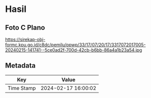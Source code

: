 # Hasil

## Foto C Plano

https://sirekap-obj-formc.kpu.go.id/c8dc/pemilu/ppwp/33/17/07/20/17/3317072017005-20240215-141741--5ce0ad2f-700d-42cb-b6bb-86a4a1b23a54.jpg


## Metadata

| Key        | Value               |
| ---------- | ------------------- |
| Time Stamp | 2024-02-17 16:00:02 |



